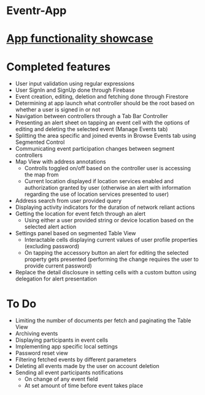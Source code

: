 # Eventr-App

# [App functionality showcase](https://youtu.be/hRAXYQlB8f4)

# Completed features

* User input validation using regular expressions
* User SignIn and SignUp done through Firebase
* Event creation, editing, deletion and fetching done through Firestore
* Determining at app launch what controller should be the root based on whether a user is signed in or not
* Navigation between controllers through a Tab Bar Controller
* Presenting an alert sheet on tapping an event cell with the options of editing and deleting the selected event (Manage Events tab)
* Splitting the area specific and joined events in Browse Events tab using Segmented Control
* Communicating event participation changes between segment controllers
* Map View with address annotations
  * Controlls toggled on/off based on the controller user is accessing the map from
  * Current location displayed if location services enabled and authorization granted by user (otherwise an alert with information regarding the use of location services presented to user)
* Address search from user provided query
* Displaying activity indicators for the duration of network reliant actions
* Getting the location for event fetch through an alert
  * Using either a user provided string or device location based on the selected alert action
* Settings panel based on segmented Table View
  * Interactable cells displaying current values of user profile properties (excluding password)
  * On tapping the accessory button an alert for editing the selected property gets presented (performing the change requires the user to provide current password)
* Replace the detail disclosure in setting cells with a custom button using delegation for alert presentation

# To Do

* Limiting the number of documents per fetch and paginating the Table View
* Archiving events
* Displaying participants in event cells
* Implementing app specific local settings
* Password reset view
* Filtering fetched events by different parameters
* Deleting all events made by the user on account deletion
* Sending all event participants notifications
  * On change of any event field
  * At set amount of time before event takes place
 
